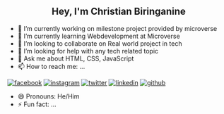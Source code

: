 
<h2 align = "center">Hey, I'm Christian Biringanine</h2>

- 🔭 I’m currently working on milestone project provided by microverse
- 🌱 I’m currently learning Webdevelopment at Microverse
- 👯 I’m looking to collaborate on  Real world project in tech
- 🤔 I’m looking for help with any tech related topic
- 💬 Ask me about HTML, CSS, JavaScript
- 📫 How to reach me: ...
<!-- display the social media buttons in your README -->

<!-- display the social media buttons in your README -->

[![facebook](https://github.com/shikhar1020jais1/Git-Social/blob/master/Icons/Facebook.png (Facebook))][1]
[![instagram](https://github.com/shikhar1020jais1/Git-Social/blob/master/Icons/Instagram.png (Instagram))][2]
[![twitter](https://github.com/shikhar1020jais1/Git-Social/blob/master/Icons/Twitter.png (Twitter))][3]
[![linkedin](https://github.com/shikhar1020jais1/Git-Social/blob/master/Icons/LinkedIn.png (LinkedIn))][4]
[![github](https://github.com/shikhar1020jais1/Git-Social/blob/master/Icons/Github.png (Github))][5]

<!-- To Link your profile to the media buttons -->

[1]: https://www.facebook.com/username
[2]: https://www.instagram.com/username
[3]: https://www.twitter.com/username
[4]: https://www.linkedin.com/in/username
[5]: https://www.github.com/username

- 😄 Pronouns: He/Him
- ⚡ Fun fact: ...

